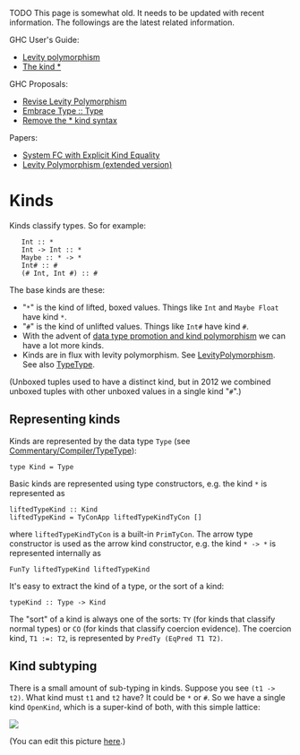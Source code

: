 TODO This page is somewhat old. It needs to be updated with recent information. The followings are the latest related information.


GHC User's Guide:

- [Levity polymorphism](https://downloads.haskell.org/%7Eghc/latest/docs/html/users_guide/glasgow_exts.html#levity-polymorphism)
- [The kind \*](https://downloads.haskell.org/%7Eghc/latest/docs/html/users_guide/glasgow_exts.html#the-kind)


GHC Proposals:

- [Revise Levity Polymorphism](https://github.com/ghc-proposals/ghc-proposals/blob/master/proposals/0003-levity-polymorphism.rst)
- [Embrace Type :: Type](https://github.com/ghc-proposals/ghc-proposals/blob/master/proposals/0020-no-type-in-type.rst)
- [Remove the \* kind syntax](https://github.com/ghc-proposals/ghc-proposals/blob/master/proposals/0030-remove-star-kind.rst)


Papers:

- [System FC with Explicit Kind Equality](https://www.seas.upenn.edu/~sweirich/papers/fckinds.pdf)
- [Levity Polymorphism (extended version)](https://cs.brynmawr.edu/~rae/papers/2017/levity/levity.pdf)

# Kinds


Kinds classify types.  So for example:

```wiki
   Int :: *
   Int -> Int :: *
   Maybe :: * -> *
   Int# :: #
   (# Int, Int #) :: #
```


The base kinds are these:

- "`*`" is the kind of lifted, boxed values. Things like `Int` and `Maybe Float` have kind `*`.
- "`#`" is the kind of unlifted values. Things like `Int#` have kind `#`.
- With the advent of [data type promotion and kind polymorphism](ghc-kinds) we can have a lot more kinds.
- Kinds are in flux with levity polymorphism. See [LevityPolymorphism](levity-polymorphism). See also [TypeType](commentary/compiler/type-type).


(Unboxed tuples used to have a distinct kind, but in 2012 we combined unboxed tuples with other unboxed values in a single kind "`#`".)

## Representing kinds


Kinds are represented by the data type `Type` (see [Commentary/Compiler/TypeType](commentary/compiler/type-type)):

```wiki
type Kind = Type
```


Basic kinds are 
represented using type constructors, e.g. the kind `*` is represented as

```wiki
liftedTypeKind :: Kind
liftedTypeKind = TyConApp liftedTypeKindTyCon []
```


where `liftedTypeKindTyCon` is a built-in `PrimTyCon`.  The arrow type
constructor is used as the arrow kind constructor, e.g. the kind `* -> *` 
is represented internally as

```wiki
FunTy liftedTypeKind liftedTypeKind
```


It's easy to extract the kind of a type, or the sort of a kind:

```wiki
typeKind :: Type -> Kind
```


The "sort" of a kind is always one of the
sorts: `TY` (for kinds that classify normal types) or `CO` (for kinds that
classify coercion evidence).  The coercion kind, `T1 :=: T2`, is
represented by `PredTy (EqPred T1 T2)`.

## Kind subtyping


There is a small amount of sub-typing in kinds.  Suppose you see `(t1 -> t2)`.  What kind must `t1` and `t2` have?  It could be `*` or `#`.  So we have a single kind `OpenKind`, which is a super-kind of both, with this simple lattice:

![](https://docs.google.com/drawings/pub?id=1M5yBP8iAWTgqdI3oG1UNnYihVlipnvvk2vLInAFxtNM&w=359&h=229)

(You can edit this picture [here](https://docs.google.com/drawings/d/1M5yBP8iAWTgqdI3oG1UNnYihVlipnvvk2vLInAFxtNM/edit?hl=en_GB).)
